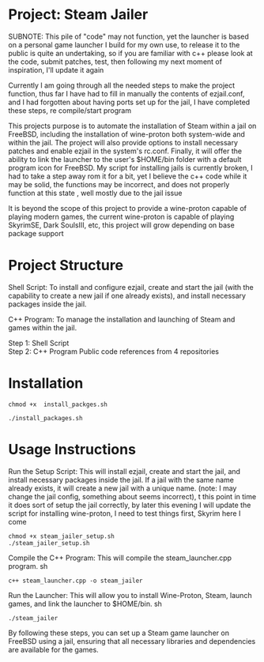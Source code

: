 # Project: Steam Jailer

SUBNOTE: This pile of "code" may not function, yet the launcher is based on a personal game launcher I build for my own use, to release it to the public is quite an undertaking, so if you are familiar with c++ please look at the code, submit patches, test, then following my next moment of inspiration, I'll update it again

Currently I am going through all the needed steps to make the project function, thus far I have had to fill in manually the contents of ezjail.conf, and I had forgotten about having ports set up for the jail, I have completed these steps, re compile/start program

This projects purpose is to automate the installation of Steam within a jail on FreeBSD, including the installation of wine-proton both system-wide and within the jail. The project will also provide options to install necessary patches and enable ezjail in the system's rc.conf. Finally, it will offer the ability to link the launcher to the user's $HOME/bin folder with a default program icon for FreeBSD. My script for installing jails is currently broken, I had to take a step away rom it for a bit, yet I believe the c++ code while it may be solid, the functions may be incorrect, and does not properly function at this state , well mostly due to the jail issue

It is beyond the scope of this project to provide a wine-proton capable of playing modern games, the current wine-proton is capable of playing SkyrimSE, Dark SoulsIII, etc, this project will grow depending on base package support

# Project Structure

Shell Script: To install and configure ezjail, create and start the jail (with the capability to create a new jail if one already exists), and install necessary packages inside the jail. 

C++ Program: To manage the installation and launching of Steam and games within the jail.

Step 1: Shell Script \
Step 2: C++ Program
Public code references from 4 repositories

# Installation

    chmod +x  install_packges.sh 
    
    ./install_packages.sh
    


# Usage Instructions

Run the Setup Script: This will install ezjail, create and start the jail, and install necessary packages inside the jail. If a jail with the same name already exists, it will create a new jail with a unique name. (note: I may change the jail config, something about seems incorrect), t this point in time it does sort of setup the jail correctly, by later this evening I will update the script for installing wine-proton, I need to test things first, Skyrim here I come
    
    chmod +x steam_jailer_setup.sh
    ./steam_jailer_setup.sh

Compile the C++ Program: This will compile the steam_launcher.cpp program.
sh

    c++ steam_launcher.cpp -o steam_jailer

Run the Launcher: This will allow you to install Wine-Proton, Steam, launch games, and link the launcher to $HOME/bin.
sh

    ./steam_jailer

By following these steps, you can set up a Steam game launcher on FreeBSD using a jail, ensuring that all necessary libraries and dependencies are available for the games.
